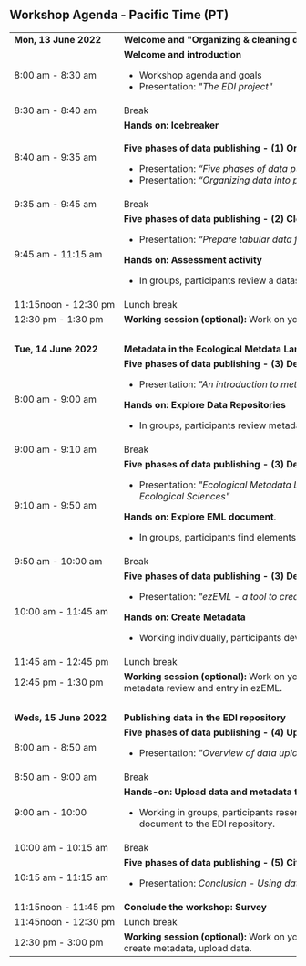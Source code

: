 ## Workshop Agenda - Pacific Time (PT)

<table>
  <tr>
    <td nowrap><strong>Mon, 13 June 2022</strong></td>
       <td><strong>Welcome and "Organizing & cleaning data for publishing"</strong></td>
</tr><tr>
  <td nowrap>8:00 am - 8:30 am</td>
    <td><strong>Welcome and introduction </strong> <br><ul>
      <li>Workshop agenda and goals</li>
      <li>Presentation: <i>"The EDI project"</i></li></ul>
      </td>
</tr><tr>
    <td nowrap>8:30 am - 8:40 am</td><td>Break</td>
</tr>
    <tr>
    <font size="-1"><td nowrap>8:40 am - 9:35 am</td>
           <td nowrap><strong>Hands on: Icebreaker</strong><br><br>
       <strong>Five phases of data publishing - (1) Organize</strong><br><ul>
         <li>Presentation: <i>“Five phases of data publishing”</i></li>
         <li>Presentation: <i>“Organizing data into publishable units”</i></li></ul>
   </td></font>
</tr><tr>
    <td nowrap>9:35 am - 9:45 am</td><td>Break</td>
</tr>
  <tr>
    <td nowrap>9:45 am - 11:15 am</td>
<td nowrap><strong>Five phases of data publishing - (2) Clean</strong><br><ul>
         <li>Presentation: <i>“Prepare tabular data for publishing”</i></li>
         </ul>
       <strong>Hands on: Assessment activity</strong><br><ul>
      <li>In groups, participants review a dataset, plan for how to organize and clean the data</li></ul>
      </td>
</tr>    
</tr><tr>
    <td nowrap>11:15noon - 12:30 pm</td><td>Lunch break</td>
</tr>
<tr>
    <td nowrap>12:30 pm - 1:30 pm</td>
        <td nowrap><strong>Working session (optional):</strong> Work on your own data with EDI support: Organize and clean.
  </td> 
</tr>    
<tr><td></td><td><br></td></tr>    
<tr>
    <td nowrap><strong>Tue, 14 June 2022</strong></td><td><strong>Metadata in the Ecological Metdata Language (EML)</strong></td>
</tr><tr>
    <td nowrap>8:00 am - 9:00 am</td>
   <td><strong>Five phases of data publishing - (3) Describe</strong><br><ul>
     <li>Presentation: <i>"An introduction to metadata and data repositories"</i></li></ul>
      <strong>Hands on: Explore Data Repositories</strong>
     <ul><li> In groups, participants review metadata in EDI, Dryad, Zenodo</li></ul>
  </td>
      <tr>
    <td nowrap>9:00 am - 9:10 am</td><td>Break</td></tr>
    <td nowrap>9:10 am - 9:50 am</td>
  <td><strong>Five phases of data publishing - (3) Describe continued</strong><br><ul>
      <li>Presentation: <i>"Ecological Metadata Language (EML): A Metadata Standard for Ecological Sciences"</i></li></ul>
      <strong>Hands on: Explore EML document</strong>.
  <ul><li> In groups, participants find elements in an EML document</li></lu>
  </td>
      <tr>
    <td nowrap>9:50 am - 10:00 am</td><td>Break</td></tr>
  <tr>
    <td nowrap>10:00 am - 11:45 am</td>  
   <td><strong>Five phases of data publishing - (3) Describe continued</strong><br><ul>
     <li> Presentation: <i>"ezEML - a tool to create EML"</i></li></ul>
      <strong>Hands on: Create Metadata</strong>
      <ul><li>Working individually, participants develop metadata using ezEML</li></lu>
  </td>
   </tr><tr>
    <td nowrap>11:45 am - 12:45 pm</td><td>Lunch break</td>
</tr><tr>
    <td nowrap>12:45 pm - 1:30 pm</td>
  <td><strong>Working session (optional):</strong> Work on your own data with EDI support: Organize, clean, metadata review and entry in ezEML.</td>
</tr>
<tr><td></td><td><br></td></tr>
<tr>
 <td><strong>Weds, 15 June 2022</strong></td><td><strong> Publishing data in the EDI repository</strong></td>
</tr><tr>
    <td nowrap>8:00 am - 8:50 am</td>
    <td><strong>Five phases of data publishing - (4) Upload</strong><br><ul>
    <li>Presentation: <i>"Overview of data upload and publishing in the EDI data portal"</i></li></ul>
      
</tr><tr>
    <td nowrap>8:50 am - 9:00 am</td><td>Break</td>
</tr><tr>
    <td nowrap>9:00 am - 10:00</td>
    <td><strong>Hands-on: Upload data and metadata to the EDI Data Repository.</strong>
        <ul><li>Working in groups, participants reserve an identifier, evaluate and upload an EML document to the EDI repository.</li></lu>
          </td>
<tr>
    <td nowrap>10:00 am - 10:15 am</td><td>Break</td>
</tr>
<tr>
    <td nowrap>10:15 am - 11:15 am</td>  
   <td><strong>Five phases of data publishing - (5) Cite</strong><br><ul>
      <li>Presentation: <i>Conclusion - Using data packages in the EDI repository</i></li></ul>
</tr>
 <tr>
    <td nowrap>11:15noon - 11:45 pm</td><td><strong>Conclude the workshop: Survey</strong></td>
</tr>
<tr>
    <td nowrap>11:45noon - 12:30 pm</td><td>Lunch break</td>
</tr>
<tr>
    <td nowrap>12:30 pm - 3:00 pm</td><td>
        <strong>Working session (optional):</strong> Work on your own data with EDI support: Organize, clean, create metadata, upload data.</strong></td>
     </td>
 </tr>
</table>

